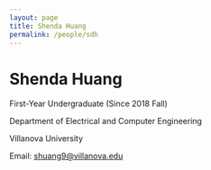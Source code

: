 ```yaml
---
layout: page
title: Shenda Huang
permalink: /people/sdh
---
```

# Shenda Huang
First-Year Undergraduate (Since 2018 Fall)

Department of Electrical and Computer Engineering

Villanova University

Email: shuang9@villanova.edu
